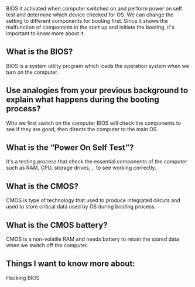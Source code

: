 BIOS it activated when computer switched on and perform power on self test and determine which device checked for OS. We can change the setting to different components for booting first. Since it shows the malfunction of components in the start up and initiate the booting, it's important to know more about it.

## What is the BIOS?

BIOS is a system utility program which loads the operation system when we turn on the computer.

## Use analogies from your previous background to explain what happens during the booting process?

Who we first switch on the computer BIOS will check the components to see if they are good, then directs the computer to the main OS.

## What is the “Power On Self Test”?

It's a testing process that check the essential components of the computer such as RAM, CPU, storage drives,... to see working correctly.

## What is the CMOS?

CMOS is type of technology that used to produce integrated circuts and used to store critical data used by OS during booting process.

## What is the CMOS battery?

CMOS is a non-volatile RAM and needs battery to retain the stored data when we switch off the computer.


## Things I want to know more about:

Hacking BIOS
